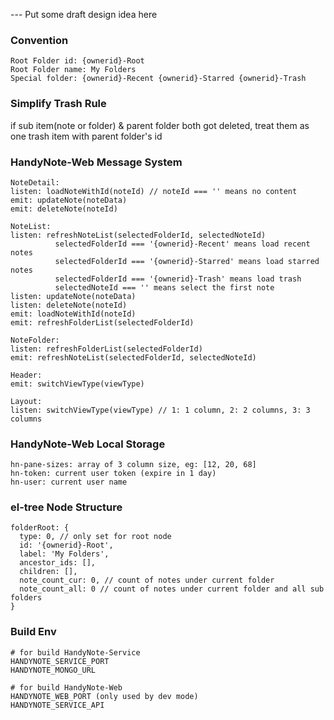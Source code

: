 --- Put some draft design idea here

### Convention
```
Root Folder id: {ownerid}-Root
Root Folder name: My Folders
Special folder: {ownerid}-Recent {ownerid}-Starred {ownerid}-Trash
```

### Simplify Trash Rule
if sub item(note or folder) & parent folder both got deleted, treat them as one trash item with parent folder's id

### HandyNote-Web Message System
```
NoteDetail:
listen: loadNoteWithId(noteId) // noteId === '' means no content
emit: updateNote(noteData)
emit: deleteNote(noteId)

NoteList:
listen: refreshNoteList(selectedFolderId, selectedNoteId)
          selectedFolderId === '{ownerid}-Recent' means load recent notes
          selectedFolderId === '{ownerid}-Starred' means load starred notes
          selectedFolderId === '{ownerid}-Trash' means load trash
          selectedNoteId === '' means select the first note
listen: updateNote(noteData)
listen: deleteNote(noteId)
emit: loadNoteWithId(noteId)
emit: refreshFolderList(selectedFolderId)

NoteFolder:
listen: refreshFolderList(selectedFolderId)
emit: refreshNoteList(selectedFolderId, selectedNoteId)

Header:
emit: switchViewType(viewType)

Layout:
listen: switchViewType(viewType) // 1: 1 column, 2: 2 columns, 3: 3 columns
```

### HandyNote-Web Local Storage
```
hn-pane-sizes: array of 3 column size, eg: [12, 20, 68]
hn-token: current user token (expire in 1 day)
hn-user: current user name
```

### el-tree Node Structure
```
folderRoot: {
  type: 0, // only set for root node
  id: '{ownerid}-Root',
  label: 'My Folders',
  ancestor_ids: [],
  children: [],
  note_count_cur: 0, // count of notes under current folder
  note_count_all: 0 // count of notes under current folder and all sub folders
}
```

### Build Env
```
# for build HandyNote-Service
HANDYNOTE_SERVICE_PORT
HANDYNOTE_MONGO_URL

# for build HandyNote-Web
HANDYNOTE_WEB_PORT (only used by dev mode)
HANDYNOTE_SERVICE_API
```
